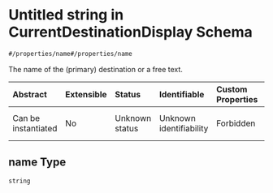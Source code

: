 # Untitled string in CurrentDestinationDisplay Schema

```txt
#/properties/name#/properties/name
```

The name of the (primary) destination or a free text.

| Abstract            | Extensible | Status         | Identifiable            | Custom Properties | Additional Properties | Access Restrictions | Defined In                                                                                                                        |
| :------------------ | :--------- | :------------- | :---------------------- | :---------------- | :-------------------- | :------------------ | :-------------------------------------------------------------------------------------------------------------------------------- |
| Can be instantiated | No         | Unknown status | Unknown identifiability | Forbidden         | Allowed               | none                | [current-destination-display.json*](../../schema/operational-information/current-destination-display.json "open original schema") |

## name Type

`string`
